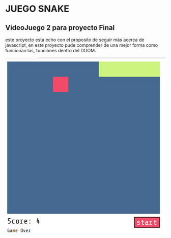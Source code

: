 # JUEGO SNAKE 

## VideoJuego 2 para proyecto Final

este proyecto esta echo con el proposito de seguir más acerca de javascript,
en este proyecto pude comprender de una mejor forma como funcionan las,
funciones dentro del DOOM.

![juego SNAKE](juegoSnake.png)